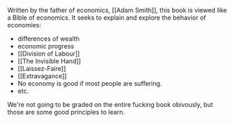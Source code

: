 Written by the father of economics, [[Adam Smith]], this book is viewed like a Bible of economics. It seeks to explain and explore the behavior of economies:

- differences of wealth
- economic progress
- [[Division of Labour]]
- [[The Invisible Hand]]
- [[Laissez-Faire]]
- [[Extravagance]]
- No economy is good if most people are suffering.
- etc.

We're not going to be graded on the entire fucking book obivously, but those are some good principles to learn.

